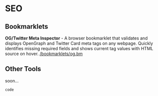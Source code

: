 # SEO

## Bookmarklets

**OG/Twitter Meta Inspector** - A browser bookmarklet that validates and displays OpenGraph and Twitter Card meta tags on any webpage. Quickly identifies missing required fields and shows current tag values with HTML source on hover. [/bookmarklets/og.bm](https://github.com/pablonix/seo/blob/main/bookmarklets/og.bm)

## Other Tools
soon...

```
code
```
